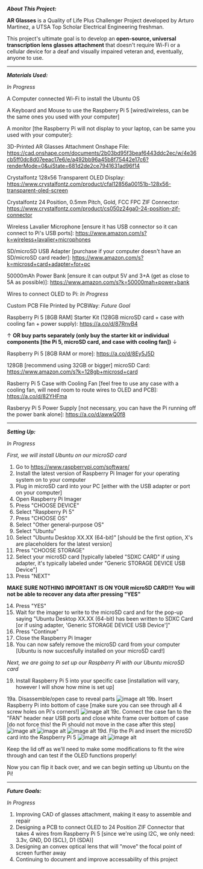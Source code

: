 _**About This Project:**_

**AR Glasses** is a Quality of Life Plus Challenger Project developed by  Arturo Martinez, a UTSA Top Scholar Electrical Engineering freshman.

This project's ultimate goal is to develop an **open-source, universal transcription lens glasses attachment** that doesn't require Wi-Fi or a cellular device for a deaf and visually impaired veteran and, eventually, anyone to use.

---------------------------------------------------------------------------------------------------------------------------------------------------------------------------------------------------------------------

_**Materials Used:**_

_*In Progress*_

A Computer connected Wi-Fi to install the Ubuntu OS

A Keyboard and Mouse to use the Raspberry Pi 5 [wired/wireless, can be the same ones you used with your computer] 

A monitor [the Raspberry Pi will not display to your laptop, can be same you used with your computer]:

3D-Printed AR Glasses Attachment Onshape File: https://cad.onshape.com/documents/2b03bd95f3beaf6443ddc2ec/w/4e36cb5ff0dc8d07eeac17e6/e/a492bb96a45b8f75442e17c6?renderMode=0&uiState=681d2de2ce7941631ad96f14

Crystalfontz 128x56 Transparent OLED Display: https://www.crystalfontz.com/product/cfal12856a00151b-128x56-transparent-oled-screen

Crystalfontz 24 Position, 0.5mm Pitch, Gold, FCC FPC ZIF Connector: https://www.crystalfontz.com/product/cs050z24ga0-24-position-zif-connector

Wireless Lavalier Microphone [ensure it has USB connector so it can connect to Pi's USB ports]: https://www.amazon.com/s?k=wireless+lavalier+microphones

SD/microSD USB Adapter [purchase if your computer doesn't have an SD/microSD card reader]: https://www.amazon.com/s?k=microsd+card+adapter+for+pc

50000mAh Power Bank [ensure it can output 5V and 3+A (get as close to 5A as possible)]: https://www.amazon.com/s?k=50000mah+power+bank

Wires to connect OLED to Pi: _In Progress_

Custom PCB File Printed by PCBWay: _Future Goal_

Raspberry Pi 5 [8GB RAM] Starter Kit (128GB microSD card + case with cooling fan + power supply): https://a.co/d/87RnvB4

&#8593; **OR buy parts separately (only buy the starter kit or individual components [the Pi 5, microSD card, and case with cooling fan])** &#8595;

Raspberry Pi 5 [8GB RAM or more]: https://a.co/d/8Ey5J5D

128GB [recommend using 32GB or bigger] microSD Card: https://www.amazon.com/s?k=128gb+microsd+card 

Rasberry Pi 5 Case with Cooling Fan [feel free to use any case with a cooling fan, will need room to route wires to OLED and PCB]: https://a.co/d/82YHFma

Rasberyy Pi 5 Power Supply [not necessary, you can have the Pi running off the power bank alone]: https://a.co/d/awwQ0f8

---------------------------------------------------------------------------------------------------------------------------------------------------------------------------------------------------------------------

_**Setting Up:**_

_*In Progress*_

_First, we will install Ubuntu on our microSD card_

1. Go to https://www.raspberrypi.com/software/
2. Install the latest version of Raspberry Pi Imager for your operating system on to your computer
3. Plug in microSD card into your PC [either with the USB adapter or port on your computer]
4. Open Raspberry Pi Imager
5. Press "CHOOSE DEVICE"
6. Select "Raspberry Pi 5"
7. Press "CHOOSE OS"
8. Select "Other general-purpose OS"
9. Select "Ubuntu"
10. Select "Ubuntu Desktop XX.XX (64-bit)" [should be the first option, X's are placeholders for the latest version]
11. Press "CHOOSE STORAGE"
12. Select your microSD card [typically labeled "SDXC CARD" if using adapter, it's typically labeled under "Generic STORAGE DEVICE USB Device"]
13. Press "NEXT"

**MAKE SURE NOTHING IMPORTANT IS ON YOUR microSD CARD!!! You will not be able to recover any data after pressing "YES"**

14. Press "YES"
15. Wait for the imager to write to the microSD card and for the pop-up saying "Ubuntu Desktop XX.XX (64-bit) has been written to SDXC Card [or if using adapter, 'Generic STORAGE DEVICE USB Device']"
16. Press "Continue"
17. Close the Raspberry Pi Imager
18. You can now safely remove the microSD card from your computer [Ubuntu is now succesfully installed on your microSD card!]

_Next, we are going to set up our Raspberry Pi with our Ubuntu microSD card_

19. Install Raspberry Pi 5 into your specific case [installation will vary, however I will show how mine is set up]

19a.  Disassemble/open case to reveal parts ![image alt](https://github.com/arturo-j-martinez-ii/arglassestranscribe/blob/main/images%20for%20README/1%20-%20Case%20Before%20Assembly.jpeg?raw=true)
19b. Insert Raspberry Pi into bottom of case [make sure you can see through all 4 screw holes on Pi's corners!] ![image alt](https://github.com/arturo-j-martinez-ii/arglassestranscribe/blob/main/images%20for%20README/2%20-%20Placing%20Raspberry%20Pi%20into%20Case%20Bottom.jpeg?raw=true)
19c. Connect the case fan to the "FAN" header near USB ports and close white frame over bottom of case [do not force this! the Pi should not move in the case after this step] ![image alt](https://github.com/arturo-j-martinez-ii/arglassestranscribe/blob/main/images%20for%20README/3%20-%20Showing%20How%20Fan%20and%20Pi%20Will%20Connect.jpeg?raw=true)
![image alt](https://github.com/arturo-j-martinez-ii/arglassestranscribe/blob/main/images%20for%20README/4%20-%20Fan%20and%20Pi%20Connected.jpeg?raw=true)
![image alt](https://github.com/arturo-j-martinez-ii/arglassestranscribe/blob/main/images%20for%20README/5%20-%20Fan%20and%20Bottom%20Closed%20Together.jpeg?raw=true)
19d. Flip the Pi and insert the microSD card into the Raspberry Pi 5 ![image alt](https://github.com/arturo-j-martinez-ii/arglassestranscribe/blob/main/images%20for%20README/6%20-%20Where%20microSD%20Inserts.jpeg?raw=true) ![image alt](https://github.com/arturo-j-martinez-ii/arglassestranscribe/blob/main/images%20for%20README/7%20-%20microSD%20Inserted.jpeg?raw=true)

Keep the lid off as we'll need to make some modifications to fit the wire through and can test if the OLED functions properly!

Now you can flip it back over, and we can begin setting up Ubuntu on the Pi!


---------------------------------------------------------------------------------------------------------------------------------------------------------------------------------------------------------------------

_**Future Goals:**_

_*In Progress*_

1. Improving CAD of glasses attachment, making it easy to assemble and repair
2. Designing a PCB to connect OLED to 24 Position ZIF Connector that takes 4 wires from Raspberry Pi 5 [since we're using I2C, we only need: 3.3v, GND, D0 (SCL), D1 (SDA)]
3. Designing an convex optical lens that will "move" the focal point of screen further away
4. Continuing to document and improve accessability of this project
